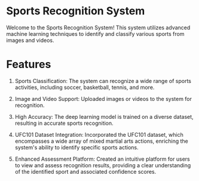 # Sports Recognition System
Welcome to the Sports Recognition System! This system utilizes advanced machine learning techniques to identify and classify various sports from images and videos.

# Features
1. Sports Classification: The system can recognize a wide range of sports activities, including soccer, basketball, tennis, and more. 

2. Image and Video Support: Uploaded images or videos to the system for recognition.

3. High Accuracy: The deep learning model is trained on a diverse dataset, resulting in accurate sports recognition.

4. UFC101 Dataset Integration: Incorporated the UFC101 dataset, which encompasses a wide array of mixed martial arts actions, enriching the system's ability to                                      identify specific sports actions.

5. Enhanced Assessment Platform: Created an intuitive platform for users to view and assess recognition results, providing a clear understanding of the identified                                     sport and associated confidence scores.
